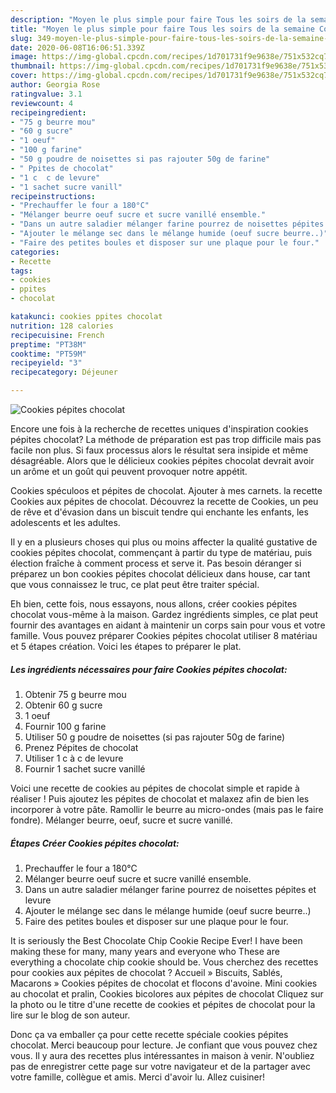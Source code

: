 ```yaml
---
description: "Moyen le plus simple pour faire Tous les soirs de la semaine Cookies pépites chocolat"
title: "Moyen le plus simple pour faire Tous les soirs de la semaine Cookies pépites chocolat"
slug: 349-moyen-le-plus-simple-pour-faire-tous-les-soirs-de-la-semaine-cookies-pepites-chocolat
date: 2020-06-08T16:06:51.339Z
image: https://img-global.cpcdn.com/recipes/1d701731f9e9638e/751x532cq70/cookies-pepites-chocolat-photo-principale-de-la-recette.jpg
thumbnail: https://img-global.cpcdn.com/recipes/1d701731f9e9638e/751x532cq70/cookies-pepites-chocolat-photo-principale-de-la-recette.jpg
cover: https://img-global.cpcdn.com/recipes/1d701731f9e9638e/751x532cq70/cookies-pepites-chocolat-photo-principale-de-la-recette.jpg
author: Georgia Rose
ratingvalue: 3.1
reviewcount: 4
recipeingredient:
- "75 g beurre mou"
- "60 g sucre"
- "1 oeuf"
- "100 g farine"
- "50 g poudre de noisettes si pas rajouter 50g de farine"
- " Ppites de chocolat"
- "1 c  c de levure"
- "1 sachet sucre vanill"
recipeinstructions:
- "Prechauffer le four a 180°C"
- "Mélanger beurre oeuf sucre et sucre vanillé ensemble."
- "Dans un autre saladier mélanger farine pourrez de noisettes pépites et levure"
- "Ajouter le mélange sec dans le mélange humide (oeuf sucre beurre..)"
- "Faire des petites boules et disposer sur une plaque pour le four."
categories:
- Recette
tags:
- cookies
- ppites
- chocolat

katakunci: cookies ppites chocolat 
nutrition: 128 calories
recipecuisine: French
preptime: "PT38M"
cooktime: "PT59M"
recipeyield: "3"
recipecategory: Déjeuner

---
```



![Cookies pépites chocolat](https://img-global.cpcdn.com/recipes/1d701731f9e9638e/751x532cq70/cookies-pepites-chocolat-photo-principale-de-la-recette.jpg)

Encore une fois à la recherche de recettes uniques d'inspiration cookies pépites chocolat? La méthode de préparation est pas trop difficile mais pas facile non plus. Si faux processus alors le résultat sera insipide et même désagréable. Alors que le délicieux cookies pépites chocolat devrait avoir un arôme et un goût qui peuvent provoquer notre appétit.

Cookies spéculoos et pépites de chocolat. Ajouter à mes carnets. la recette Cookies aux pépites de chocolat. Découvrez la recette de Cookies, un peu de rêve et d&#39;évasion dans un biscuit tendre qui enchante les enfants, les adolescents et les adultes.

Il y en a plusieurs choses qui plus ou moins affecter la qualité gustative de cookies pépites chocolat, commençant à partir du type de matériau, puis élection fraîche à comment process et serve it. Pas besoin déranger si préparez un bon cookies pépites chocolat délicieux dans house, car tant que vous connaissez le truc, ce plat peut être traiter spécial.


Eh bien, cette fois, nous essayons, nous allons, créer cookies pépites chocolat vous-même à la maison. Gardez ingrédients simples, ce plat peut fournir des avantages en aidant à maintenir un corps sain pour vous et votre famille. Vous pouvez préparer Cookies pépites chocolat utiliser 8 matériau et 5 étapes création. Voici les étapes to préparer le plat.

<!--inarticleads1-->

##### Les ingrédients nécessaires pour faire Cookies pépites chocolat:

1. Obtenir 75 g beurre mou
1. Obtenir 60 g sucre
1.  1 oeuf
1. Fournir 100 g farine
1. Utiliser 50 g poudre de noisettes (si pas rajouter 50g de farine)
1. Prenez  Pépites de chocolat
1. Utiliser 1 c à c de levure
1. Fournir 1 sachet sucre vanillé


Voici une recette de cookies au pépites de chocolat simple et rapide à réaliser ! Puis ajoutez les pépites de chocolat et malaxez afin de bien les incorporer à votre pâte. Ramollir le beurre au micro-ondes (mais pas le faire fondre). Mélanger beurre, oeuf, sucre et sucre vanillé. 

<!--inarticleads2-->

##### Étapes Créer Cookies pépites chocolat:

1. Prechauffer le four a 180°C
1. Mélanger beurre oeuf sucre et sucre vanillé ensemble.
1. Dans un autre saladier mélanger farine pourrez de noisettes pépites et levure
1. Ajouter le mélange sec dans le mélange humide (oeuf sucre beurre..)
1. Faire des petites boules et disposer sur une plaque pour le four.


It is seriously the Best Chocolate Chip Cookie Recipe Ever! I have been making these for many, many years and everyone who These are everything a chocolate chip cookie should be. Vous cherchez des recettes pour cookies aux pépites de chocolat ? Accueil » Biscuits, Sablés, Macarons » Cookies pépites de chocolat et flocons d&#39;avoine. Mini cookies au chocolat et pralin, Cookies bicolores aux pépites de chocolat Cliquez sur la photo ou le titre d&#39;une recette de cookies et pépites de chocolat pour la lire sur le blog de son auteur. 


Donc ça va emballer ça pour cette recette spéciale cookies pépites chocolat. Merci beaucoup pour lecture. Je confiant que vous pouvez chez vous. Il y aura des recettes plus  intéressantes in maison à venir. N'oubliez pas de enregistrer cette page sur votre navigateur et de la partager avec votre famille, collègue et amis. Merci d'avoir lu. Allez cuisiner!
